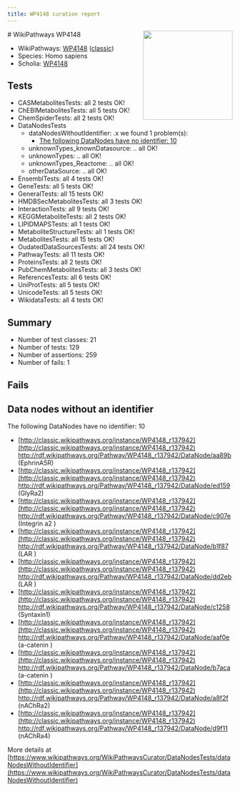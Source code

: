 ```yaml
---
title: WP4148 curation report
---
```


<img style="float: right; width: 200px" src="https://upload.wikimedia.org/wikipedia/commons/thumb/8/83/Wplogo_with_text_500.png/640px-Wplogo_with_text_500.png" />
# WikiPathways WP4148

* WikiPathways: [WP4148](https://wikipathways.org/pathways/WP4148) ([classic](https://classic.wikipathways.org/instance/WP4148))
* Species: Homo sapiens
* Scholia: [WP4148](https://scholia.toolforge.org/wikipathways/WP4148)
## Tests
* CASMetabolitesTests: all 2 tests OK!
* ChEBIMetabolitesTests: all 5 tests OK!
* ChemSpiderTests: all 2 tests OK!
* DataNodesTests
    * dataNodesWithoutIdentifier: .x we found 1 problem(s):
        * [The following DataNodes have no identifier: 10](#8792c490)
    * unknownTypes_knownDatasource: .. all OK!
    * unknownTypes: .. all OK!
    * unknownTypes_Reactome: .. all OK!
    * otherDataSource: .. all OK!
* EnsemblTests: all 4 tests OK!
* GeneTests: all 5 tests OK!
* GeneralTests: all 15 tests OK!
* HMDBSecMetabolitesTests: all 3 tests OK!
* InteractionTests: all 9 tests OK!
* KEGGMetaboliteTests: all 2 tests OK!
* LIPIDMAPSTests: all 1 tests OK!
* MetaboliteStructureTests: all 1 tests OK!
* MetabolitesTests: all 15 tests OK!
* OudatedDataSourcesTests: all 24 tests OK!
* PathwayTests: all 11 tests OK!
* ProteinsTests: all 2 tests OK!
* PubChemMetabolitesTests: all 3 tests OK!
* ReferencesTests: all 6 tests OK!
* UniProtTests: all 5 tests OK!
* UnicodeTests: all 5 tests OK!
* WikidataTests: all 4 tests OK!


## Summary

* Number of test classes: 21
* Number of tests: 129
* Number of assertions: 259
* Number of fails: 1

## Fails

<a name="8792c490" />

## Data nodes without an identifier

The following DataNodes have no identifier: 10

* [http://classic.wikipathways.org/instance/WP4148_r137942](http://classic.wikipathways.org/instance/WP4148_r137942) http://rdf.wikipathways.org/Pathway/WP4148_r137942/DataNode/aa89b (EphrinA5R)
* [http://classic.wikipathways.org/instance/WP4148_r137942](http://classic.wikipathways.org/instance/WP4148_r137942) http://rdf.wikipathways.org/Pathway/WP4148_r137942/DataNode/ed159 (GlyRa2)
* [http://classic.wikipathways.org/instance/WP4148_r137942](http://classic.wikipathways.org/instance/WP4148_r137942) http://rdf.wikipathways.org/Pathway/WP4148_r137942/DataNode/c907e (Integrin a2
)
* [http://classic.wikipathways.org/instance/WP4148_r137942](http://classic.wikipathways.org/instance/WP4148_r137942) http://rdf.wikipathways.org/Pathway/WP4148_r137942/DataNode/b1f87 (LAR
)
* [http://classic.wikipathways.org/instance/WP4148_r137942](http://classic.wikipathways.org/instance/WP4148_r137942) http://rdf.wikipathways.org/Pathway/WP4148_r137942/DataNode/dd2eb (LAR
)
* [http://classic.wikipathways.org/instance/WP4148_r137942](http://classic.wikipathways.org/instance/WP4148_r137942) http://rdf.wikipathways.org/Pathway/WP4148_r137942/DataNode/c1258 (Syntaxin1)
* [http://classic.wikipathways.org/instance/WP4148_r137942](http://classic.wikipathways.org/instance/WP4148_r137942) http://rdf.wikipathways.org/Pathway/WP4148_r137942/DataNode/aaf0e (a-catenin
)
* [http://classic.wikipathways.org/instance/WP4148_r137942](http://classic.wikipathways.org/instance/WP4148_r137942) http://rdf.wikipathways.org/Pathway/WP4148_r137942/DataNode/b7aca (a-catenin
)
* [http://classic.wikipathways.org/instance/WP4148_r137942](http://classic.wikipathways.org/instance/WP4148_r137942) http://rdf.wikipathways.org/Pathway/WP4148_r137942/DataNode/a8f2f (nAChRa2)
* [http://classic.wikipathways.org/instance/WP4148_r137942](http://classic.wikipathways.org/instance/WP4148_r137942) http://rdf.wikipathways.org/Pathway/WP4148_r137942/DataNode/d9f11 (nAChRa4)


More details at [https://www.wikipathways.org/WikiPathwaysCurator/DataNodesTests/dataNodesWithoutIdentifier](https://www.wikipathways.org/WikiPathwaysCurator/DataNodesTests/dataNodesWithoutIdentifier)

